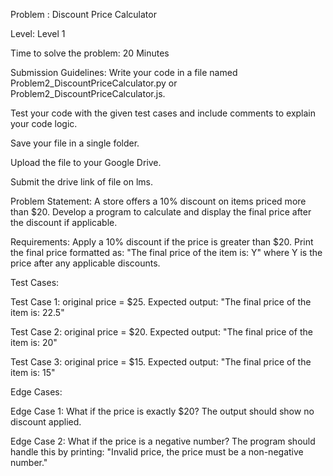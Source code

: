 Problem : Discount Price Calculator

Level: Level 1

Time to solve the problem: 20 Minutes

Submission Guidelines: Write your code in a file named Problem2_DiscountPriceCalculator.py or Problem2_DiscountPriceCalculator.js.

Test your code with the given test cases and include comments to explain your code logic.

Save your file in a single folder.

Upload the file to your Google Drive.

Submit the drive link of file on lms.

Problem Statement: A store offers a 10% discount on items priced more than $20. Develop a program to calculate and display the final price after the discount if applicable.

Requirements: Apply a 10% discount if the price is greater than $20. Print the final price formatted as: "The final price of the item is: Y" where Y is the price after any applicable discounts.

Test Cases:

Test Case 1: original price = $25. Expected output: "The final price of the item is: 22.5"

Test Case 2: original price = $20. Expected output: "The final price of the item is: 20"

Test Case 3: original price = $15. Expected output: "The final price of the item is: 15"

Edge Cases:

Edge Case 1: What if the price is exactly $20? The output should show no discount applied.

Edge Case 2: What if the price is a negative number? The program should handle this by printing: "Invalid price, the price must be a non-negative number."